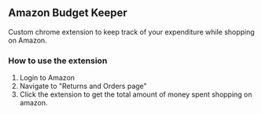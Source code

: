 ## Amazon Budget Keeper ##
Custom chrome extension to keep track of your expenditure while shopping on Amazon. 

### How to use the extension ###
1. Login to Amazon
2. Navigate to "Returns and Orders page"
3. Click the extension to get the total amount of money spent shopping on amazon. 
